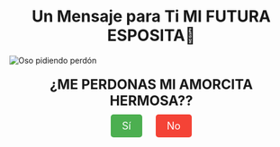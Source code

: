 <!DOCTYPE html>
<html lang="es">
<head>
  <meta charset="UTF-8">
  <meta name="viewport" content="width=device-width, initial-scale=1.0">
  <title>Mensaje Especial</title>
  <style>
    .message {
      font-size: 24px;
      margin: 20px;
      font-weight: bold;
      text-align: center;
    }
    .buttons {
      margin-top: 20px;
      text-align: center;
    }
    .button {
      font-size: 18px;
      padding: 10px 20px;
      margin: 10px;
      color: white;
      background-color: #4CAF50;
      border: none;
      border-radius: 5px;
      cursor: pointer;
      text-decoration: none;
    }
    .button.no {
      background-color: #f44336;
    }
    .hidden {
      display: none;
    }
  </style>
</head>
<body>
  <div style="text-align: center;">
    <h1>Un Mensaje para Ti MI FUTURA ESPOSITA💓</h1>
  </div>
  
  <img src="https://i.imgur.com/JHTocYe.gif" alt="Oso pidiendo perdón" style="display: block; margin: 0 auto;">
  
  <div class="message" id="initialMessage">¿ME PERDONAS MI AMORCITA HERMOSA??</div>
  
  <div class="buttons" id="initialButtons">
    <a href="#" id="yesButton" class="button">Sí</a>
    <a href="#" id="noButton" class="button no">No</a>
  </div>

  <div class="message hidden" id="thankYouMessage">
    Gracias mi amorcito, te amo y te amaré siempre 💖
  </div>
  
  <div class="buttons hidden" id="thankYouButtons">
    <img src="https://i.imgur.com/a5aJQvU.gif" alt="Te Amo GIF" style="width: 200px;">
    <br><p>Te amo muchísimo!</p>
  </div>
  
  <div class="message hidden" id="sureMessage">
    ¿Segura?
  </div>
  
  <div class="buttons hidden" id="sureButtons">
    <img src="https://i.imgur.com/wXq6hIn.gif" alt="Seguro GIF" style="width: 200px;">
    <br><a href="#" id="yesButton2" class="button">Sí</a>
    <a href="#" id="noButton2" class="button no">No</a>
  </div>

  <script>
    // Función para ocultar y mostrar elementos
    function toggleVisibility(elementsToHide, elementsToShow) {
      elementsToHide.forEach(function(element) {
        document.getElementById(element).classList.add('hidden');
      });
      elementsToShow.forEach(function(element) {
        document.getElementById(element).classList.remove('hidden');
      });
    }
